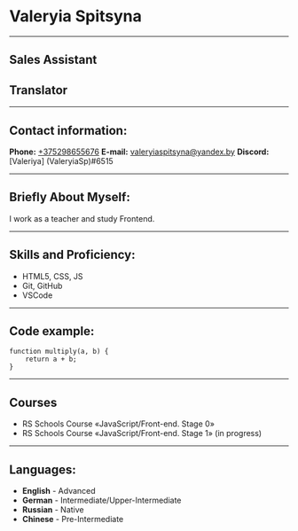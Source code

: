 # Valeryia Spitsyna
****
## Sales Assistant
## Translator
-------
## Contact information:

**Phone:** [+375298655676](tel:80298655676)
**E-mail:** [valeryiaspitsyna@yandex.by](mailto:valeryiaspitsyna@yandex.by)
**Discord:** [Valeriya] (ValeryiaSp)#6515
***********
## Briefly About Myself: 
I work as a teacher and study Frontend.

*******************
## Skills and Proficiency:
* HTML5, CSS, JS
* Git, GitHub
* VSCode
******************
## Code example:
```
function multiply(a, b) {
    return a + b;
}
```

*********************
## Courses
* RS Schools Course «JavaScript/Front-end. Stage 0»
* RS Schools Course «JavaScript/Front-end. Stage 1» (in progress)
***********************
## Languages:
* **English** - Advanced
* **German** - Intermediate/Upper-Intermediate
* **Russian** - Native
* **Chinese** - Pre-Intermediate 